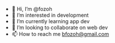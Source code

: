 - 👋 Hi, I’m @fozoh
- 👀 I’m interested in development
- 🌱 I’m currently learning app dev
- 💞️ I’m looking to collaborate on web dev
- 📫 How to reach me bfozoh@gmail.com

<!---
fozoh/fozoh is a ✨ special ✨ repository because its `README.md` (this file) appears on your GitHub profile.
You can click the Preview link to take a look at your changes.
--->

